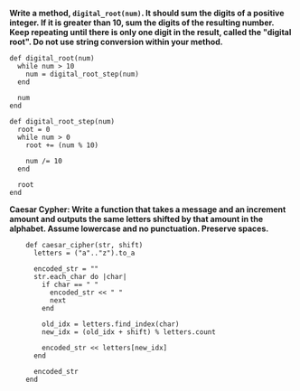 **Write a method, `digital_root(num)`. It should sum the digits of a positive integer. If it is greater than 10, sum the digits of the resulting number. Keep repeating until there is only one digit in the result, called the "digital root". Do not use string conversion within your method.**

    def digital_root(num)
      while num > 10
        num = digital_root_step(num)
      end
    
      num
    end
    
    def digital_root_step(num)
      root = 0
      while num > 0
        root += (num % 10)
    
        num /= 10
      end
    
      root
    end



**Caesar Cypher: Write a function that takes a message and an increment amount and outputs the same letters shifted by that amount in the alphabet. Assume lowercase and no punctuation. Preserve spaces.**

        def caesar_cipher(str, shift)
          letters = ("a".."z").to_a
    
          encoded_str = ""
          str.each_char do |char|
            if char == " "
              encoded_str << " "
              next
            end
    
            old_idx = letters.find_index(char)
            new_idx = (old_idx + shift) % letters.count
    
            encoded_str << letters[new_idx]
          end
    
          encoded_str
        end
